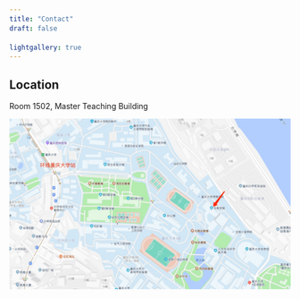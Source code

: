 ```yaml
---
title: "Contact"
draft: false

lightgallery: true
---
```


## Location
Room 1502, Master Teaching Building

![Contact](./map.jpg)